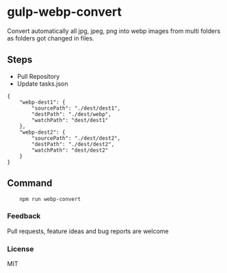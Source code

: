 # gulp-webp-convert
Convert automatically all jpg, jpeg, png into webp images from multi folders as folders got changed in files.


## Steps 
- Pull Repository
- Update tasks.json


```
{
    "webp-dest1": {
        "sourcePath": "./dest/dest1",
        "destPath": "./dest/webp",
        "watchPath": "dest/dest1"
    },
    "webp-dest2": {
        "sourcePath": "./dest/dest2",
        "destPath": "./dest/dest2",
        "watchPath": "dest/dest2"
    }
}

```

## Command

```
	npm run webp-convert
```


### Feedback

Pull requests, feature ideas and bug reports are welcome

### License

MIT

